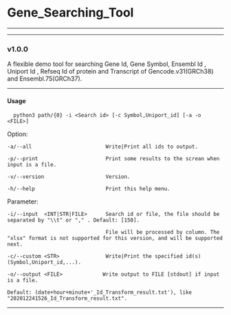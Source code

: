 # Gene_Searching_Tool
*******
*******

### **v1.0.0**

  A flexible demo tool for searching Gene Id, Gene Symbol, Ensembl Id , Uniport Id , Refseq Id of protein and Transcript of Gencode.v31(GRCh38) and Ensembl.75(GRCh37).

******

#### Usage

```shell
  python3 path/{0} -i <Search id> [-c Symbol,Uniport_id] [-a -o <FILE>]
```

Option:

    -a/--all                        Write|Print all ids to output. 

    -p/--print                      Print some results to the screan when input is a file.

    -v/--version                    Version.

    -h/--help                       Print this help menu.


Parameter:

    -i/--input  <INT|STR|FILE>      Search id or file, the file should be separated by "\\t" or "," . Default: [150].

                                    File will be processed by column. The "xlsx" format is not supported for this version, and will be supported next.

    -c/--custom <STR>               Write|Print the specified id(s) (Symbol,Uniport_id,...). 
                                                                                                                                                                                                                                                                                                                                                                                                                     -o/--output <FILE>             Write output to FILE [stdout] if input is a file. 
                                                                                                                                                                                                                                            Default: (date+hour+minute+'_Id_Transform_result.txt'), like "202012241526_Id_Transform_result.txt".



**********
